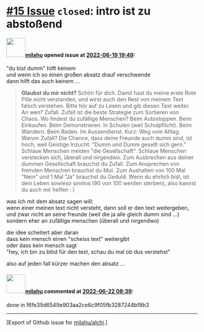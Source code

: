 [\#15 Issue](https://github.com/milahu/alchi/issues/15) `closed`: intro ist zu abstoßend
========================================================================================

#### <img src="https://avatars.githubusercontent.com/u/12958815?v=4" width="50">[milahu](https://github.com/milahu) opened issue at [2022-06-19 19:49](https://github.com/milahu/alchi/issues/15):

"du bist dumm" hilft keinem  
und wenn ich so einen großen absatz drauf verschwende  
dann hilft das auch keinem ...

> **Glaubst du mir nicht?** Schön für dich. Damit hast du meine erste
> Rote Pille nicht verstanden, und wirst auch den Rest von meinem Text
> falsch verstehen. Bitte hör auf zu Lesen und gib diesen Text weiter.
> An wen? Zufall. Zufall ist die beste Strategie zum Sortieren von
> Chaos. Wo findest du zufällige Menschen? Beim Autostoppen. Beim
> Einkaufen. Beim Demonstrieren. In Schulen (weil Schulpflicht). Beim
> Wandern. Beim Baden. Im Aussendienst. Kurz: Weg vom Alltag. Warum
> Zufall? Die Chance, dass deine Freunde auch dumm sind, ist hoch, weil
> Geistige Inzucht: "Dumm und Dumm gesellt sich gern." Schlaue Menschen
> meiden "die Gesellschaft". Schlaue Menschen verstecken sich, überall
> und nirgendwo. Zum Ausbrechen aus deiner dummen Gesellschaft brauchst
> du Zufall. Zum Ansprechen von fremden Menschen brauchst du Mut. Zum
> Aushalten von 100 Mal "Nein" und 1 Mal "Ja" brauchst du Geduld. Wenn
> du ehrlich bist, ist dein Leben sowieso sinnlos (90 von 100 werden
> sterben), also kannst du auch mir helfen : )

was ich mit dem absatz sagen will:  
wenn einer meinen text nicht versteht, dann soll er den text
weitergeben,  
und zwar nicht an seine freunde (weil die ja alle gleich dumm sind
...)  
sondern eher an zufällige menschen (überall und nirgendwo)

die idee scheitert aber daran  
dass kein mensch einen "scheiss text" weitergibt  
oder dass kein mensch sagt  
"hey, ich bin zu blöd für den text, schau du mal ob dus verstehst"

also auf jeden fall kürzer machen den absatz ...

#### <img src="https://avatars.githubusercontent.com/u/12958815?v=4" width="50">[milahu](https://github.com/milahu) commented at [2022-06-22 08:39](https://github.com/milahu/alchi/issues/15#issuecomment-1162818347):

done in f6fe35d6549e903aa2ce6c9f05fb3287244bf8b3

------------------------------------------------------------------------

\[Export of Github issue for
[milahu/alchi](https://github.com/milahu/alchi).\]
